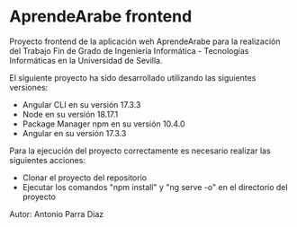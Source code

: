 # AprendeArabe frontend

Proyecto frontend de la aplicación weh AprendeArabe para la realización del Trabajo Fin de Grado de Ingeniería Informática - Tecnologías Informáticas en la Universidad de Sevilla.

El siguiente proyecto ha sido desarrollado utilizando las siguientes versiones:
- Angular CLI en su versión 17.3.3
- Node en su versión 18.17.1
- Package Manager npm en su versión 10.4.0 
- Angular en su versión 17.3.3

Para la ejecución del proyecto correctamente es necesario realizar las siguientes acciones:
- Clonar el proyecto del repositorio
- Ejecutar los comandos "npm install" y "ng serve -o" en el directorio del proyecto 

Autor: Antonio Parra Diaz
